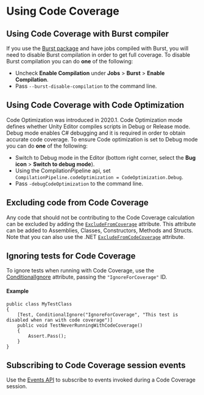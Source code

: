 # Using Code Coverage

## Using Code Coverage with Burst compiler

If you use the [Burst package](https://docs.unity3d.com/Packages/com.unity.burst@latest) and have jobs compiled with
Burst, you will need to disable Burst compilation in order to get full coverage. To disable Burst compilation you can do
**one** of the following:

- Uncheck **Enable Compilation** under **Jobs** > **Burst** > **Enable Compilation**.
- Pass `--burst-disable-compilation` to the command line.

## Using Code Coverage with Code Optimization

Code Optimization was introduced in 2020.1. Code Optimization mode defines whether Unity Editor compiles scripts in
Debug or Release mode. Debug mode enables C# debugging and it is required in order to obtain accurate code coverage. To
ensure Code optimization is set to Debug mode you can do **one** of the following:

- Switch to Debug mode in the Editor (bottom right corner, select the **Bug icon** > **Switch to debug mode**).
- Using the CompilationPipeline api, set `CompilationPipeline.codeOptimization = CodeOptimization.Debug`.
- Pass `-debugCodeOptimization` to the command line.

## Excluding code from Code Coverage

Any code that should not be contributing to the Code Coverage calculation can be excluded by adding
the [`ExcludeFromCoverage`](https://docs.unity3d.com/ScriptReference/TestTools.ExcludeFromCoverageAttribute.html)
attribute. This attribute can be added to Assemblies, Classes, Constructors, Methods and Structs. Note that you can also
use the
.NET [`ExcludeFromCodeCoverage`](https://docs.microsoft.com/en-us/dotnet/api/system.diagnostics.codeanalysis.excludefromcodecoverageattribute?view=netcore-2.0)
attribute.

## Ignoring tests for Code Coverage

To ignore tests when running with Code Coverage, use
the [ConditionalIgnore](https://docs.unity3d.com/Packages/com.unity.test-framework@latest/index.html?subfolder=/manual/reference-attribute-conditionalignore.html)
attribute, passing the `"IgnoreForCoverage"` ID.

#### Example

```
public class MyTestClass
{
    [Test, ConditionalIgnore("IgnoreForCoverage", "This test is disabled when ran with code coverage")]
    public void TestNeverRunningWithCodeCoverage()
    {
        Assert.Pass();
    }
}
```

## Subscribing to Code Coverage session events

Use
the [Events API](https://docs.unity3d.com/Packages/com.unity.testtools.codecoverage@latest/index.html?subfolder=/api/UnityEditor.TestTools.CodeCoverage.Events.html)
to subscribe to events invoked during a Code Coverage session.
